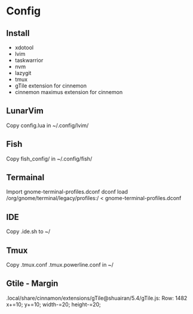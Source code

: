 # Config

## Install
* xdotool
* lvim
* taskwarrior
* nvm
* lazygit
* tmux
* gTile extension for cinnemon
* cinnemon maximus extension for cinnemon

## LunarVim
Copy config.lua in ~/.config/lvim/

## Fish
Copy fish_config/ in ~/.config/fish/

## Termainal
Import gnome-terminal-profiles.dconf
dconf load /org/gnome/terminal/legacy/profiles:/ < gnome-terminal-profiles.dconf

## IDE
Copy .ide.sh to ~/

## Tmux
Copy .tmux.conf .tmux.powerline.conf in ~/

## Gtile - Margin
.local/share/cinnamon/extensions/gTile@shuairan/5.4/gTile.js:
Row: 1482 
x+=10;
y+=10;
width-=20;
height-=20;
